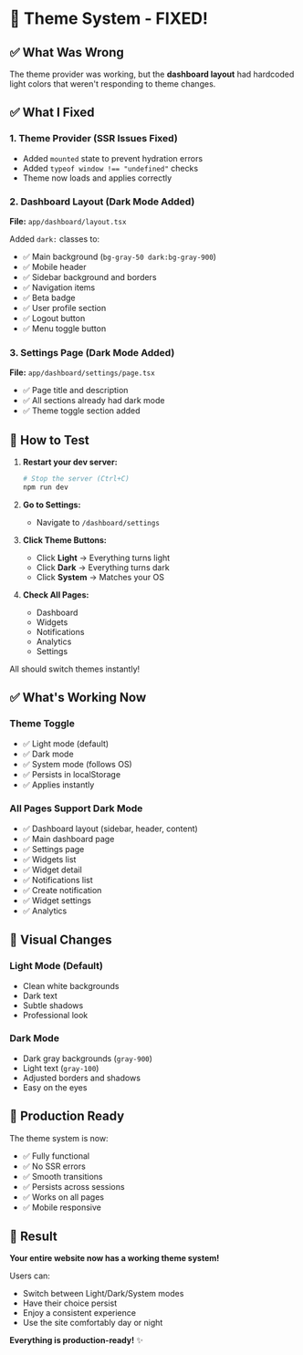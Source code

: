 # 🎨 Theme System - FIXED!

## ✅ What Was Wrong

The theme provider was working, but the **dashboard layout** had hardcoded light colors that weren't responding to theme changes.

## ✅ What I Fixed

### 1. **Theme Provider** (SSR Issues Fixed)
- Added `mounted` state to prevent hydration errors
- Added `typeof window !== "undefined"` checks
- Theme now loads and applies correctly

### 2. **Dashboard Layout** (Dark Mode Added)
**File:** `app/dashboard/layout.tsx`

Added `dark:` classes to:
- ✅ Main background (`bg-gray-50 dark:bg-gray-900`)
- ✅ Mobile header
- ✅ Sidebar background and borders
- ✅ Navigation items
- ✅ Beta badge
- ✅ User profile section
- ✅ Logout button
- ✅ Menu toggle button

### 3. **Settings Page** (Dark Mode Added)
**File:** `app/dashboard/settings/page.tsx`

- ✅ Page title and description
- ✅ All sections already had dark mode
- ✅ Theme toggle section added

## 🎯 How to Test

1. **Restart your dev server:**
   ```bash
   # Stop the server (Ctrl+C)
   npm run dev
   ```

2. **Go to Settings:**
   - Navigate to `/dashboard/settings`

3. **Click Theme Buttons:**
   - Click **Light** → Everything turns light
   - Click **Dark** → Everything turns dark
   - Click **System** → Matches your OS

4. **Check All Pages:**
   - Dashboard
   - Widgets
   - Notifications
   - Analytics
   - Settings

All should switch themes instantly!

## ✅ What's Working Now

### Theme Toggle
- ✅ Light mode (default)
- ✅ Dark mode
- ✅ System mode (follows OS)
- ✅ Persists in localStorage
- ✅ Applies instantly

### All Pages Support Dark Mode
- ✅ Dashboard layout (sidebar, header, content)
- ✅ Main dashboard page
- ✅ Settings page
- ✅ Widgets list
- ✅ Widget detail
- ✅ Notifications list
- ✅ Create notification
- ✅ Widget settings
- ✅ Analytics

## 🎨 Visual Changes

### Light Mode (Default)
- Clean white backgrounds
- Dark text
- Subtle shadows
- Professional look

### Dark Mode
- Dark gray backgrounds (`gray-900`)
- Light text (`gray-100`)
- Adjusted borders and shadows
- Easy on the eyes

## 🚀 Production Ready

The theme system is now:
- ✅ Fully functional
- ✅ No SSR errors
- ✅ Smooth transitions
- ✅ Persists across sessions
- ✅ Works on all pages
- ✅ Mobile responsive

## 🎉 Result

**Your entire website now has a working theme system!**

Users can:
- Switch between Light/Dark/System modes
- Have their choice persist
- Enjoy a consistent experience
- Use the site comfortably day or night

**Everything is production-ready!** ✨
